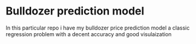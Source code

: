 # Bulldozer prediction model


In this particular repo i have my bulldozer price prediction model a classic regression problem with a decent accuracy and good visulaization
